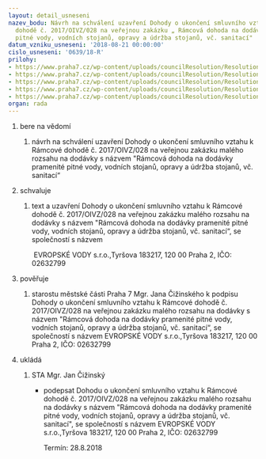 ```yaml
---
layout: detail_usneseni
nazev_bodu: Návrh na schválení uzavření Dohody o ukončení smluvního vztahu k Rámcové
  dohodě č. 2017/OIVZ/028 na veřejnou zakázku „ Rámcová dohoda na dodávky pramenité
  pitné vody, vodních stojanů, opravy a údržba stojanů, vč. sanitací"
datum_vzniku_usneseni: '2018-08-21 00:00:00'
cislo_usneseni: '0639/18-R'
prilohy:
- https://www.praha7.cz/wp-content/uploads/councilResolution/Resolutions/30188/export/6645_Duvodova_zprava~385184.docx
- https://www.praha7.cz/wp-content/uploads/councilResolution/Resolutions/30188/export/3Ramcovadohodac2017OIVZ028_anonym~385182.doc
- https://www.praha7.cz/wp-content/uploads/councilResolution/Resolutions/30188/export/6VypiszOR~385179.pdf
- https://www.praha7.cz/wp-content/uploads/councilResolution/Resolutions/30188/export/7Vypiszregistruplatcu~385178.pdf
- https://www.praha7.cz/wp-content/uploads/councilResolution/Resolutions/30188/export/export~386191.pdf
organ: rada
---
```

<ol id="urzList" class="urzList_view"><li id="" class="urzClass1"><span name="1">bere na vědomí</span><ol id="" class="urzOlClass"><li style="text-align: left;" id="" class="urzClass2"><span><p>návrh na schválení uzavření Dohody o ukončení smluvního vztahu k Rámcové dohodě č. 2017/OIVZ/028 na veřejnou zakázku malého rozsahu na dodávky s názvem "Rámcová dohoda na dodávky pramenité pitné vody, vodních stojanů, opravy a údržba stojanů, vč. sanitací“<br></p></span></li></ol></li><li id="" class="urzClass1"><span name="24">schvaluje</span><ol class="urzOlClass decimal " id=""><li style="text-align: left;" id="" class="urzClass2"><span><p>text a uzavření Dohody o ukončení smluvního vztahu k Rámcové dohodě č. 2017/OIVZ/028 na veřejnou zakázku malého rozsahu na dodávky s názvem "Rámcová dohoda na dodávky pramenité pitné vody, vodních stojanů, opravy a údržba stojanů, vč. sanitací“, se společností s názvem</p><p>&nbsp;EVROPSKÉ VODY s.r.o.,Tyršova 183217, 120 00 Praha 2, IČO: 02632799<br></p></span></li></ol></li><li id="" class="urzClass1"><span name="16">pověřuje</span><ol id="" class="urzOlClass"><li style="text-align: left;" id="" class="urzClass2"><span><p>starostu městské části Praha 7 Mgr. Jana Čižinského k podpisu Dohody o ukončení smluvního vztahu k Rámcové dohodě č. 2017/OIVZ/028 na veřejnou zakázku malého rozsahu na dodávky s názvem "Rámcová dohoda na dodávky pramenité pitné vody, vodních stojanů, opravy a údržba stojanů, vč. sanitací“, se společností s názvem EVROPSKÉ VODY s.r.o.,Tyršova 183217, 120 00 Praha 2, IČO: 02632799<br></p></span></li></ol></li><li class="urzClass1" id="urzUkoly"><span name="1">ukládá</span><ol class="urzOlClass"><li class="urzClass2"><span><p>STA Mgr. Jan Čižinský</p></span><ul class="urzUlClass"><li class="urzClass3"><span><p>podepsat Dohodu o ukončení smluvního vztahu k Rámcové dohodě č. 2017/OIVZ/028 na veřejnou zakázku malého rozsahu na dodávky s názvem "Rámcová dohoda na dodávky pramenité pitné vody, vodních stojanů, opravy a údržba stojanů, vč. sanitací", se společností s názvem EVROPSKÉ VODY s.r.o.,Tyršova 183217, 120 00 Praha 2, IČO: 02632799</p></span><span class="urzUkolTermin">  Termín:&nbsp;28.8.2018</span></li></ul></li></ol></li></ol>